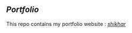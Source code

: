 <h2> <i>Portfolio</i></h2>
This repo contains my portfolio website : <a href="https://shikhar-bajpai.github.io/shikhar/"><i>shikhar</i></a>


